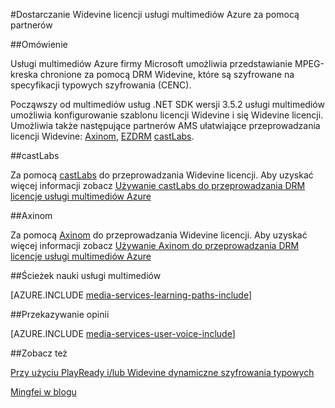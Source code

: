 <properties 
    pageTitle="Dostarczanie Widevine licencji usługi multimediów Azure za pomocą partnerów | Microsoft Azure" 
    description="W tym artykule opisano, jak usługi multimediów Azure (AMS) umożliwia przedstawianie strumień dynamicznie są szyfrowane za pomocą AMS PlayReady i Widevine DRMs. Licencja PlayReady pochodzi z serwera licencji PlayReady usługi multimediów i licencji Widevine został dostarczony przez serwer licencji castLabs." 
    services="media-services" 
    documentationCenter="" 
    authors="Juliako" 
    manager="erikre" 
    editor=""/>

<tags 
    ms.service="media-services" 
    ms.workload="media" 
    ms.tgt_pltfrm="na" 
    ms.devlang="na" 
    ms.topic="article" 
    ms.date="09/26/2016"  
    ms.author="juliako"/>

#<a name="using-partners-to-deliver-widevine-licenses-to-azure-media-services"></a>Dostarczanie Widevine licencji usługi multimediów Azure za pomocą partnerów

##<a name="overview"></a>Omówienie

Usługi multimediów Azure firmy Microsoft umożliwia przedstawianie MPEG-kreska chronione za pomocą DRM Widevine, które są szyfrowane na specyfikacji typowych szyfrowania (CENC).

Począwszy od multimediów usług .NET SDK wersji 3.5.2 usługi multimediów umożliwia konfigurowanie szablonu licencji Widevine i się Widevine licencji. Umożliwia także następujące partnerów AMS ułatwiające przeprowadzania licencji Widevine: [Axinom](http://www.axinom.com/press/ibc-axinom-drm-6/), [EZDRM](http://ezdrm.com/) [castLabs](http://castlabs.com/company/partners/azure/).

##<a name="castlabs"></a>castLabs

Za pomocą [castLabs](http://castlabs.com/company/partners/azure/) do przeprowadzania Widevine licencji. Aby uzyskać więcej informacji zobacz [Używanie castLabs do przeprowadzania DRM licencje usługi multimediów Azure](media-services-castlabs-integration.md)

##<a name="axinom"></a>Axinom

Za pomocą [Axinom](http://www.axinom.com/press/ibc-axinom-drm-6/) do przeprowadzania Widevine licencji. Aby uzyskać więcej informacji zobacz [Używanie Axinom do przeprowadzania DRM licencje usługi multimediów Azure](media-services-axinom-integration.md)


##<a name="media-services-learning-paths"></a>Ścieżek nauki usługi multimediów

[AZURE.INCLUDE [media-services-learning-paths-include](../../includes/media-services-learning-paths-include.md)]

##<a name="provide-feedback"></a>Przekazywanie opinii

[AZURE.INCLUDE [media-services-user-voice-include](../../includes/media-services-user-voice-include.md)]

##<a name="see-also"></a>Zobacz też

[Przy użyciu PlayReady i/lub Widevine dynamiczne szyfrowania typowych](media-services-protect-with-drm.md)

[Mingfei w blogu](https://azure.microsoft.com/blog/azure-media-services-adds-google-widevine-packaging-for-delivering-multi-drm-stream/)

